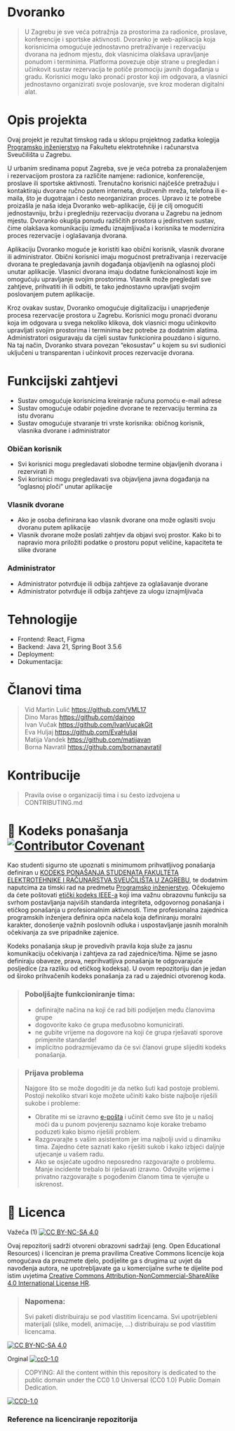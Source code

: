 # Dvoranko

>  U Zagrebu je sve veća potražnja za prostorima za radionice, proslave, konferencije i sportske aktivnosti. Dvoranko je web-aplikacija koja korisnicima omogućuje jednostavno pretraživanje i rezervaciju dvorana na jednom mjestu, dok vlasnicima olakšava upravljanje ponudom i terminima. Platforma povezuje obje strane u pregledan i učinkovit sustav rezervacija te potiče promociju javnih događanja u gradu. Korisnici mogu lako pronaći prostor koji im odgovara, a vlasnici jednostavno organizirati svoje poslovanje, sve kroz moderan digitalni alat.


# Opis projekta
Ovaj projekt je rezultat timskog rada u sklopu projektnog zadatka kolegija [Programsko inženjerstvo](https://www.fer.unizg.hr/predmet/proinz) na Fakultetu elektrotehnike i računarstva Sveučilišta u Zagrebu. 

U urbanim sredinama poput Zagreba, sve je veća potreba za pronalaženjem i rezervacijom prostora za različite namjene: radionice, konferencije, proslave ili sportske aktivnosti. Trenutačno korisnici najčešće pretražuju i kontaktiraju dvorane ručno putem interneta, društvenih mreža, telefona ili e-maila, što je dugotrajan i često neorganiziran proces. Upravo iz te potrebe proizašla je naša ideja Dvoranko web-aplikacije, čiji je cilj omogućiti jednostavniju, bržu i pregledniju rezervaciju dvorana u Zagrebu na jednom mjestu. Dvoranko okuplja ponudu različitih prostora u jedinstven sustav, čime olakšava komunikaciju između iznajmljivača i korisnika te modernizira proces rezervacije i oglašavanja dvorana.

Aplikaciju Dvoranko moguće je koristiti kao obični korisnik, vlasnik dvorane ili administrator. Obični korisnici imaju mogućnost pretraživanja i rezervacije dvorana te pregledavanja javnih događanja objavljenih na oglasnoj ploči unutar aplikacije. Vlasnici dvorana imaju dodatne funkcionalnosti koje im omogućuju upravljanje svojim prostorima. Vlasnik može pregledati sve zahtjeve, prihvatiti ih ili odbiti, te tako jednostavno upravljati svojim poslovanjem putem aplikacije.

Kroz ovakav sustav, Dvoranko omogućuje digitalizaciju i unaprjeđenje procesa rezervacije prostora u Zagrebu. Korisnici mogu pronaći dvoranu koja im odgovara u svega nekoliko klikova, dok vlasnici mogu učinkovito upravljati svojim prostorima i terminima bez potrebe za dodatnim alatima. Administratori osiguravaju da cijeli sustav funkcionira pouzdano i sigurno. Na taj način, Dvoranko stvara povezan “ekosustav” u kojem su svi sudionici uključeni u transparentan i učinkovit proces rezervacije dvorana.


# Funkcijski zahtjevi
- Sustav omogućuje korisnicima kreiranje računa pomoću e-mail adrese
- Sustav omogućuje odabir pojedine dvorane te rezervaciju termina za istu dvoranu
- Sustav omogućuje stvaranje tri vrste korisnika: običnog korisnik, vlasnika dvorane i administrator

### Običan korisnik
- Svi korisnici mogu pregledavati slobodne termine objavljenih dvorana i rezervirati ih
- Svi korisnici mogu pregledavati sva objavljena javna događanja na “oglasnoj ploči” unutar aplikacije

### Vlasnik dvorane
- Ako je osoba definirana kao vlasnik dvorane ona može oglasiti svoju dvoranu putem aplikacije
- Vlasnik dvorane može poslati zahtjev da objavi svoj prostor. Kako bi to napravio mora priložiti podatke o prostoru poput veličine, kapaciteta te slike dvorane

### Administrator
- Administrator potvrđuje ili odbija zahtjeve za oglašavanje dvorane
- Administrator potvrđuje ili odbija zahtjeve za ulogu iznajmljivača

# Tehnologije
* Frontend: React, Figma
* Backend: Java 21, Spring Boot 3.5.6
* Deployment: 
* Dokumentacija: 

# Članovi tima 
> Vid Martin Lulić https://github.com/VML17 <br>
> Dino Maras https://github.com/dajnoo <br>
> Ivan Vučak https://github.com/IvanVucakGit <br>
> Eva Huljaj https://github.com/EvaHuljaj <br>
> Matija Vandek https://github.com/matijavan <br>
> Borna Navratil https://github.com/bornanavratil <br>

# Kontribucije
>Pravila ovise o organizaciji tima i su često izdvojena u CONTRIBUTING.md



# 📝 Kodeks ponašanja [![Contributor Covenant](https://img.shields.io/badge/Contributor%20Covenant-2.1-4baaaa.svg)](CODE_OF_CONDUCT.md)
Kao studenti sigurno ste upoznati s minimumom prihvatljivog ponašanja definiran u [KODEKS PONAŠANJA STUDENATA FAKULTETA ELEKTROTEHNIKE I RAČUNARSTVA SVEUČILIŠTA U ZAGREBU](https://www.fer.hr/_download/repository/Kodeks_ponasanja_studenata_FER-a_procisceni_tekst_2016%5B1%5D.pdf), te dodatnim naputcima za timski rad na predmetu [Programsko inženjerstvo](https://wwww.fer.hr).
Očekujemo da ćete poštovati [etički kodeks IEEE-a](https://www.ieee.org/about/corporate/governance/p7-8.html) koji ima važnu obrazovnu funkciju sa svrhom postavljanja najviših standarda integriteta, odgovornog ponašanja i etičkog ponašanja u profesionalnim aktivnosti. Time profesionalna zajednica programskih inženjera definira opća načela koja definiranju  moralni karakter, donošenje važnih poslovnih odluka i uspostavljanje jasnih moralnih očekivanja za sve pripadnike zajenice.

Kodeks ponašanja skup je provedivih pravila koja služe za jasnu komunikaciju očekivanja i zahtjeva za rad zajednice/tima. Njime se jasno definiraju obaveze, prava, neprihvatljiva ponašanja te  odgovarajuće posljedice (za razliku od etičkog kodeksa). U ovom repozitoriju dan je jedan od široko prihvačenih kodeks ponašanja za rad u zajednici otvorenog koda.
>### Poboljšajte funkcioniranje tima:
>* definirajte načina na koji će rad biti podijeljen među članovima grupe
>* dogovorite kako će grupa međusobno komunicirati.
>* ne gubite vrijeme na dogovore na koji će grupa rješavati sporove primjenite standarde!
>* implicitno podrazmijevamo da će svi članovi grupe slijediti kodeks ponašanja.
 
>###  Prijava problema
>Najgore što se može dogoditi je da netko šuti kad postoje problemi. Postoji nekoliko stvari koje možete učiniti kako biste najbolje riješili sukobe i probleme:
>* Obratite mi se izravno [e-pošta](mailto:vlado.sruk@fer.hr) i  učinit ćemo sve što je u našoj moći da u punom povjerenju saznamo koje korake trebamo poduzeti kako bismo riješili problem.
>* Razgovarajte s vašim asistentom jer ima najbolji uvid u dinamiku tima. Zajedno ćete saznati kako riješiti sukob i kako izbjeći daljnje utjecanje u vašem radu.
>* Ako se osjećate ugodno neposredno razgovarajte o problemu. Manje incidente trebalo bi rješavati izravno. Odvojite vrijeme i privatno razgovarajte s pogođenim članom tima te vjerujte u iskrenost.

# 📝 Licenca
Važeča (1)
[![CC BY-NC-SA 4.0][cc-by-nc-sa-shield]][cc-by-nc-sa]

Ovaj repozitorij sadrži otvoreni obrazovni sadržaji (eng. Open Educational Resources)  i licenciran je prema pravilima Creative Commons licencije koja omogućava da preuzmete djelo, podijelite ga s drugima uz 
uvjet da navođenja autora, ne upotrebljavate ga u komercijalne svrhe te dijelite pod istim uvjetima [Creative Commons Attribution-NonCommercial-ShareAlike 4.0 International License HR][cc-by-nc-sa].
>
> ### Napomena:
>
> Svi paketi distribuiraju se pod vlastitim licencama.
> Svi upotrijebleni materijali  (slike, modeli, animacije, ...) distribuiraju se pod vlastitim licencama.

[![CC BY-NC-SA 4.0][cc-by-nc-sa-image]][cc-by-nc-sa]

[cc-by-nc-sa]: https://creativecommons.org/licenses/by-nc/4.0/deed.hr 
[cc-by-nc-sa-image]: https://licensebuttons.net/l/by-nc-sa/4.0/88x31.png
[cc-by-nc-sa-shield]: https://img.shields.io/badge/License-CC%20BY--NC--SA%204.0-lightgrey.svg

Orginal [![cc0-1.0][cc0-1.0-shield]][cc0-1.0]
>
>COPYING: All the content within this repository is dedicated to the public domain under the CC0 1.0 Universal (CC0 1.0) Public Domain Dedication.
>
[![CC0-1.0][cc0-1.0-image]][cc0-1.0]

[cc0-1.0]: https://creativecommons.org/licenses/by/1.0/deed.en
[cc0-1.0-image]: https://licensebuttons.net/l/by/1.0/88x31.png
[cc0-1.0-shield]: https://img.shields.io/badge/License-CC0--1.0-lightgrey.svg

### Reference na licenciranje repozitorija
